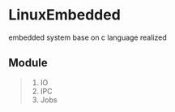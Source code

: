 # LinuxEmbedded
embedded system base on c language  realized

## Module

> 1. IO
> 2. IPC
> 3. Jobs
